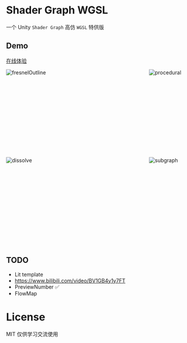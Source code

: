 # Shader Graph WGSL

一个 Unity `Shader Graph` 高仿 `WGSL` 特供版

## Demo

[在线体验](https://deepkolos.github.io/shader-graph-wgsl/)

<div style="display: grid; grid: repeat(2, 240px) / auto-flow 390px;">
  <img width="380" alt="fresnelOutline" src="./screenshots/fresnelOutline.png">
  <img width="380" alt="dissolve" src="./screenshots/dissolve.png">
  <img width="380" alt="procedural" src="./screenshots/procedural.png">
  <img width="380" alt="subgraph" src="./screenshots/subgraph.png"> 
  <img width="380" alt="subgraph" src="./screenshots/previewNumber.png"> 
</div>

## TODO

- Lit template
- https://www.bilibili.com/video/BV1GB4y1y7FT
- PreviewNumber ✅
- FlowMap

# License

MIT 仅供学习交流使用